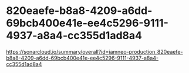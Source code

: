 # 820eaefe-b8a8-4209-a6dd-69bcb400e41e-ee4c5296-9111-4937-a8a4-cc355d1ad8a4
https://sonarcloud.io/summary/overall?id=iamneo-production_820eaefe-b8a8-4209-a6dd-69bcb400e41e-ee4c5296-9111-4937-a8a4-cc355d1ad8a4
